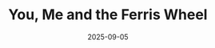 ---
title: "You, Me and the Ferris Wheel"
date: 2025-09-05
description: "Song by Ginosko + Video by omar o'sullivan"
video_url: "https://vimeo.com/24947444?share=copy#t=0"
video_type: "vimeo"
featured: false
order: 1
---